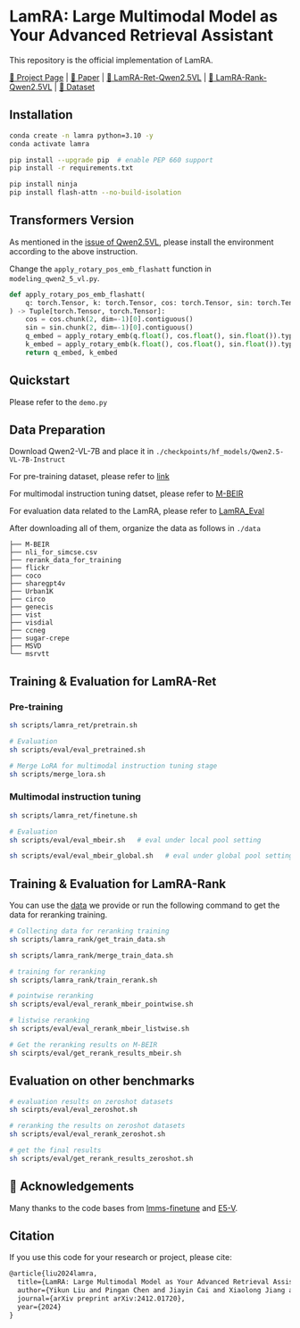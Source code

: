# LamRA: Large Multimodal Model as Your Advanced Retrieval Assistant

This repository is the official implementation of LamRA.

[🏡 Project Page](https://code-kunkun.github.io/LamRA/) |  [📄 Paper](https://arxiv.org/pdf/2412.01720) | [🤗 LamRA-Ret-Qwen2.5VL](https://huggingface.co/code-kunkun/LamRA-Ret-Qwen2.5VL-7b) | [🤗 LamRA-Rank-Qwen2.5VL](https://huggingface.co/code-kunkun/LamRA-Rank-Qwen2.5VL-7b) | [🤗 Dataset](https://huggingface.co/datasets/code-kunkun/LamRA_Eval)


## Installation

```bash 
conda create -n lamra python=3.10 -y
conda activate lamra 

pip install --upgrade pip  # enable PEP 660 support 
pip install -r requirements.txt

pip install ninja
pip install flash-attn --no-build-isolation
```

## Transformers Version
As mentioned in the [issue of Qwen2.5VL](https://github.com/QwenLM/Qwen2.5-VL/issues/706), please install the environment according to the above instruction.

Change the `apply_rotary_pos_emb_flashatt` function in `modeling_qwen2_5_vl.py`.
```python
def apply_rotary_pos_emb_flashatt(
    q: torch.Tensor, k: torch.Tensor, cos: torch.Tensor, sin: torch.Tensor
) -> Tuple[torch.Tensor, torch.Tensor]:
    cos = cos.chunk(2, dim=-1)[0].contiguous()
    sin = sin.chunk(2, dim=-1)[0].contiguous()
    q_embed = apply_rotary_emb(q.float(), cos.float(), sin.float()).type_as(q) # revise here
    k_embed = apply_rotary_emb(k.float(), cos.float(), sin.float()).type_as(k) # revise here
    return q_embed, k_embed
```

## Quickstart
Please refer to the `demo.py`

## Data Preparation 

Download Qwen2-VL-7B and place it in `./checkpoints/hf_models/Qwen2.5-VL-7B-Instruct`

For pre-training dataset, please refer to [link](https://huggingface.co/datasets/princeton-nlp/datasets-for-simcse)

For multimodal instruction tuning datset, please refer to [M-BEIR](https://huggingface.co/datasets/TIGER-Lab/M-BEIR)

For evaluation data related to the LamRA, please refer to [LamRA_Eval](https://huggingface.co/datasets/code-kunkun/LamRA_Eval)

After downloading all of them, organize the data as follows in `./data`
```
├── M-BEIR
├── nli_for_simcse.csv
├── rerank_data_for_training
├── flickr
├── coco
├── sharegpt4v
├── Urban1K
├── circo
├── genecis
├── vist
├── visdial
├── ccneg
├── sugar-crepe
├── MSVD
└── msrvtt
```

## Training & Evaluation for LamRA-Ret

### Pre-training

```bash 
sh scripts/lamra_ret/pretrain.sh
```

```bash 
# Evaluation 
sh scripts/eval/eval_pretrained.sh
```

```bash 
# Merge LoRA for multimodal instruction tuning stage
sh scripts/merge_lora.sh 
```

###  Multimodal instruction tuning

```bash
sh scripts/lamra_ret/finetune.sh
```

```bash 
# Evaluation 
sh scripts/eval/eval_mbeir.sh   # eval under local pool setting

sh scripts/eval/eval_mbeir_global.sh   # eval under global pool setting
```

## Training & Evaluation for LamRA-Rank

You can use the [data](https://huggingface.co/datasets/code-kunkun/LamRA_Eval/tree/main/rerank_data_for_training) we provide or run the following command to get the data for reranking training.

```bash
# Collecting data for reranking training
sh scripts/lamra_rank/get_train_data.sh

sh scripts/lamra_rank/merge_train_data.sh
```

```bash
# training for reranking
sh scripts/lamra_rank/train_rerank.sh
```

```bash 
# pointwise reranking
sh scripts/eval/eval_rerank_mbeir_pointwise.sh

# listwise reranking
sh scripts/eval/eval_rerank_mbeir_listwise.sh
```

```bash
# Get the reranking results on M-BEIR
sh scirpts/eval/get_rerank_results_mbeir.sh
```

## Evaluation on other benchmarks

```bash
# evaluation results on zeroshot datasets
sh scirpts/eval/eval_zeroshot.sh

# reranking the results on zeroshot datasets
sh scripts/eval/eval_rerank_zeroshot.sh

# get the final results
sh scripts/eval/get_rerank_results_zeroshot.sh
```


## 🫡 Acknowledgements

Many thanks to the code bases from [lmms-finetune](https://github.com/zjysteven/lmms-finetune) and [E5-V](https://github.com/kongds/E5-V).


## Citation
If you use this code for your research or project, please cite:
```latex
@article{liu2024lamra,
  title={LamRA: Large Multimodal Model as Your Advanced Retrieval Assistant},
  author={Yikun Liu and Pingan Chen and Jiayin Cai and Xiaolong Jiang and Yao Hu and Jiangchao Yao and Yanfeng Wang and Weidi Xie},
  journal={arXiv preprint arXiv:2412.01720},
  year={2024}
}
```
